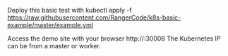 Deploy this basic test with
kubectl apply -f https://raw.githubusercontent.com/RangerCode/k8s-basic-example/master/example.yml

Access the demo site with your browser http://<some-kubernetes-ip>:30008
The Kubernetes IP can be from a master or worker.

